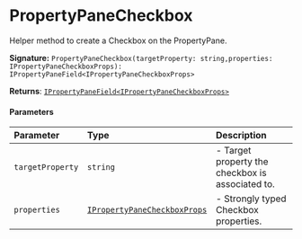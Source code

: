 # PropertyPaneCheckbox

Helper method to create a Checkbox on the PropertyPane.

**Signature:** `PropertyPaneCheckbox(targetProperty: string,properties: IPropertyPaneCheckboxProps): IPropertyPaneField<IPropertyPaneCheckboxProps>`

**Returns**: [`IPropertyPaneField<IPropertyPaneCheckboxProps>`](../sp-client-preview/ipropertypanefield.md)



#### Parameters


| Parameter	   | Type    | Description |
|:-------------|:---------------|:------------|
| `targetProperty`    | `string` | - Target property the checkbox is associated to. |
| `properties`    | [`IPropertyPaneCheckboxProps`](../sp-client-preview/ipropertypanecheckboxprops.md) | - Strongly typed Checkbox properties. |

